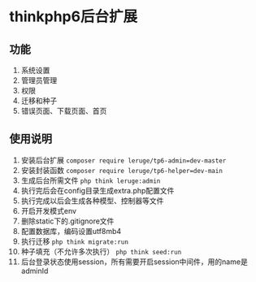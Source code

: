 # thinkphp6后台扩展

## 功能
1. 系统设置
1. 管理员管理
1. 权限
1. 迁移和种子
1. 错误页面、下载页面、首页

## 使用说明
1. 安装后台扩展 `composer require leruge/tp6-admin=dev-master`
1. 安装封装函数 `composer require leruge/tp6-helper=dev-main`
1. 生成后台所需文件 `php think leruge:admin`
1. 执行完后会在config目录生成extra.php配置文件
1. 执行完成以后会生成各种模型、控制器等文件
1. 开启开发模式env
1. 删除static下的.gitignore文件
1. 配置数据库，编码设置utf8mb4
1. 执行迁移 `php think migrate:run`
1. 种子填充（不允许多次执行） `php think seed:run`
1. 后台登录状态使用session，所有需要开启session中间件，用的name是adminId